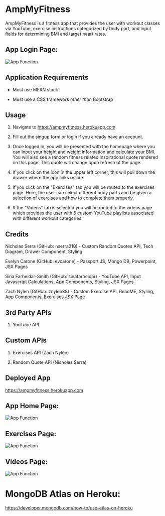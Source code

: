 # AmpMyFitness

AmpMyFitness is a fitness app that provides the user with workout classes via YouTube, exercise instructions categorized by body part, and input fields for determining BMI and target heart rates.

## App Login Page:

![App Function]()

## Application Requirements

* Must use MERN stack

* Must use a CSS framework _other than_ Bootstrap

## Usage
1. Navigate to https://ampmyfitness.herokuapp.com.

2. Fill out the singup form or login if you already have an account.

3. Once logged in, you will be presented with the homepage where you can input your height and weight information and calculate your BMI. You will also see a random fitness related inspirational quote rendered on this page. This quote will change upon refresh of the page.

4. If you click on the icon in the upper left corner, this will pull down the drawer where the app links reside.

5. If you click on the "Exercises" tab you will be routed to the exercises page. Here, the user can select different body parts and be given a selection of exercises and how to complete them properly.

6. If the "Videos" tab is selected you will be routed to the videos page which provides the user with 5 custom YouTube playlists associated with different workout categories.

## Credits

Nicholas Serra (GitHub: nserra310) - Custom Random Quotes API, Tech Diagram, Drawer Component, Styling

Evelyn Carone (GitHub: evcarone) - Passport JS, Mongo DB, Powerpoint, JSX Pages 

Sina Farheidar-Smith (GitHub: sinafarheidar) - YouTube API, Input Javascript Calculations, App Components, Styling, JSX Pages 

Zach Nylen (GitHub: znylen88) - Custom Exercise API, ReadME, Styling, App Components, Exercises JSX Page

## 3rd Party APIs

1. YouTube API

## Custom APIs

1. Exercises API (Zach Nylen)

2. Random Quote API (Nicholas Serra)

## Deployed App

https://ampmyfitness.herokuapp.com

## App Home Page:

 ![App Function]()
 
 ## Exercises Page:
 
 ![App Function]()
 
  ## Videos Page:
 
 ![App Function]()
 
 # MongoDB Atlas on Heroku:
 https://developer.mongodb.com/how-to/use-atlas-on-heroku
 
